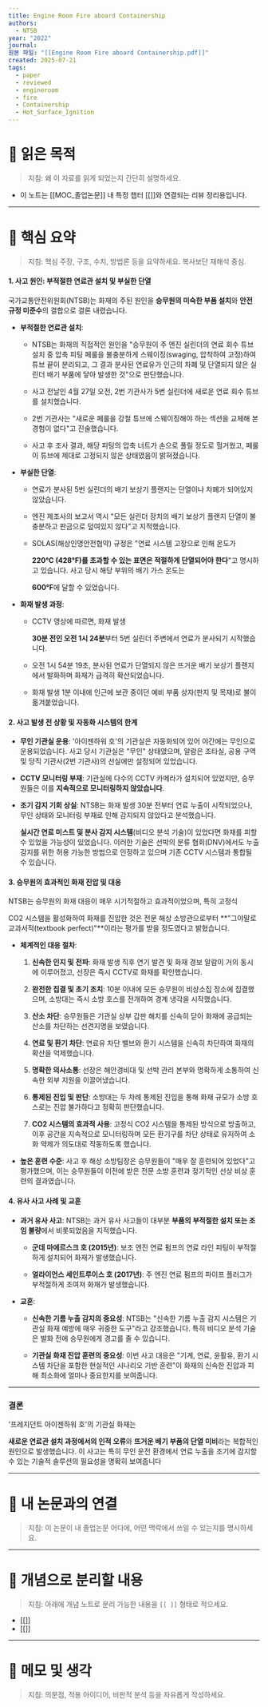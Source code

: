 ```yaml
---
title: Engine Room Fire aboard Containership
authors:
  - NTSB
year: "2022"
journal: 
원본 파일: "[[Engine Room Fire aboard Containership.pdf]]"
created: 2025-07-21
tags:
  - paper
  - reviewed
  - engineroom
  - fire
  - Containership
  - Hot_Surface_Ignition
---
```

# 🎯 읽은 목적  
> 지침: 왜 이 자료를 읽게 되었는지 간단히 설명하세요.

- 이 노트는 [[MOC_졸업논문]] 내 특정 챕터 [[]]와 연결되는 리뷰 정리용입니다.  
---

# 🧩 핵심 요약  
> 지침: 핵심 주장, 구조, 수치, 방법론 등을 요약하세요. 복사보단 재해석 중심.

#### 1. 사고 원인: 부적절한 연료관 설치 및 부실한 단열

국가교통안전위원회(NTSB)는 화재의 주된 원인을 **승무원의 미숙한 부품 설치**와 **안전 규정 미준수**의 결합으로 결론 내렸습니다.

- **부적절한 연료관 설치**:
    
    - NTSB는 화재의 직접적인 원인을 "승무원이 주 엔진 실린더의 연료 회수 튜브 설치 중 압축 피팅 페룰을 불충분하게 스웨이징(swaging, 압착하여 고정)하여 튜브 끝이 분리되고, 그 결과 분사된 연료유가 인근의 차폐 및 단열되지 않은 실린더 배기 부품에 닿아 발생한 것"으로 판단했습니다.
        
    - 사고 전날인 4월 27일 오전, 2번 기관사가 5번 실린더에 새로운 연료 회수 튜브를 설치했습니다.
        
    - 2번 기관사는 "새로운 페룰을 강철 튜브에 스웨이징해야 하는 섹션을 교체해 본 경험이 없다"고 진술했습니다.
        
    - 사고 후 조사 결과, 해당 피팅의 압축 너트가 손으로 풀릴 정도로 헐거웠고, 페룰이 튜브에 제대로 고정되지 않은 상태였음이 밝혀졌습니다.
        
- **부실한 단열**:
    
    - 연료가 분사된 5번 실린더의 배기 보상기 플랜지는 단열이나 차폐가 되어있지 않았습니다.
        
    - 엔진 제조사의 보고서 역시 "모든 실린더 장치의 배기 보상기 플랜지 단열이 불충분하고 판금으로 덮여있지 않다"고 지적했습니다.
        
    - SOLAS(해상인명안전협약) 규정은 "연료 시스템 고장으로 인해 온도가
        
        **220°C (428°F)를 초과할 수 있는 표면은 적절하게 단열되어야 한다**"고 명시하고 있습니다. 사고 당시 해당 부위의 배기 가스 온도는
        
        **600°F**에 달할 수 있었습니다.
        
- **화재 발생 과정**:
    
    - CCTV 영상에 따르면, 화재 발생
        
        **30분 전인 오전 1시 24분**부터 5번 실린더 주변에서 연료가 분사되기 시작했습니다.
        
    - 오전 1시 54분 19초, 분사된 연료가 단열되지 않은 뜨거운 배기 보상기 플랜지에서 발화하며 화재가 급격히 확산되었습니다.
        
    - 화재 발생 1분 이내에 인근에 보관 중이던 예비 부품 상자(판지 및 목재)로 불이 옮겨붙었습니다.
        

#### 2. 사고 발생 전 상황 및 자동화 시스템의 한계

- **무인 기관실 운용**: '아이젠하워 호'의 기관실은 자동화되어 있어 야간에는 무인으로 운용되었습니다. 사고 당시 기관실은 "무인" 상태였으며, 알람은 조타실, 공용 구역 및 당직 기관사(2번 기관사)의 선실에만 설정되어 있었습니다.
    
- **CCTV 모니터링 부재**: 기관실에 다수의 CCTV 카메라가 설치되어 있었지만, 승무원들은 이를 **지속적으로 모니터링하지 않았습니다**.
    
- **조기 감지 기회 상실**: NTSB는 화재 발생 30분 전부터 연료 누출이 시작되었으나, 무인 상태와 모니터링 부재로 인해 감지되지 않았다고 분석했습니다.
    
    **실시간 연료 미스트 및 분사 감지 시스템**(비디오 분석 기술)이 있었다면 화재를 피할 수 있었을 가능성이 있었습니다. 이러한 기술은 선박의 분류 협회(DNV)에서도 누출 감지를 위한 허용 가능한 방법으로 인정하고 있으며 기존 CCTV 시스템과 통합될 수 있습니다.
    

#### 3. 승무원의 효과적인 화재 진압 및 대응

NTSB는 승무원의 화재 대응이 매우 시기적절하고 효과적이었으며, 특히 고정식

CO2​ 시스템을 활성화하여 화재를 진압한 것은 전문 해상 소방관으로부터 **"그야말로 교과서적(textbook perfect)"**이라는 평가를 받을 정도였다고 밝혔습니다.

- **체계적인 대응 절차**:
    
    1. **신속한 인지 및 전파**: 화재 발생 직후 연기 발견 및 화재 경보 알람이 거의 동시에 이루어졌고, 선장은 즉시 CCTV로 화재를 확인했습니다.
        
    2. **완전한 집결 및 초기 조치**: 10분 이내에 모든 승무원이 비상소집 장소에 집결했으며, 소방대는 즉시 소방 호스를 전개하여 경계 냉각을 시작했습니다.
        
    3. **산소 차단**: 승무원들은 기관실 상부 갑판 해치를 신속히 닫아 화재에 공급되는 산소를 차단하는 선견지명을 보였습니다.
        
    4. **연료 및 환기 차단**: 연료유 차단 밸브와 환기 시스템을 신속히 차단하여 화재의 확산을 억제했습니다.
        
    5. **명확한 의사소통**: 선장은 해안경비대 및 선박 관리 본부와 명확하게 소통하여 신속한 외부 지원을 이끌어냈습니다.
        
    6. **통제된 진입 및 판단**: 소방대는 두 차례 통제된 진입을 통해 화재 규모가 소방 호스로는 진압 불가하다고 정확히 판단했습니다.
        
    7. **CO2​ 시스템의 효과적 사용**: 고정식 CO2​ 시스템을 통제된 방식으로 방출하고, 이후 공간을 지속적으로 모니터링하며 모든 환기구를 차단 상태로 유지하여 소화 약제가 의도대로 작동하도록 했습니다.
        
- **높은 훈련 수준**: 사고 후 해상 소방팀장은 승무원들이 "매우 잘 훈련되어 있었다"고 평가했으며, 이는 승무원들이 이전에 받은 전문 소방 훈련과 정기적인 선상 비상 훈련의 결과였습니다.
    

#### 4. 유사 사고 사례 및 교훈

- **과거 유사 사고**: NTSB는 과거 유사 사고들이 대부분 **부품의 부적절한 설치 또는 조임 불량**에서 비롯되었음을 지적했습니다.
    
    - **군데 마에르스크 호 (2015년)**: 보조 엔진 연료 펌프의 연료 라인 피팅이 부적절하게 설치되어 화재가 발생했습니다.
        
    - **얼라이언스 세인트루이스 호 (2017년)**: 주 엔진 연료 펌프의 파이프 플러그가 부적절하게 조여져 화재가 발생했습니다.
        
- **교훈**:
    
    - **신속한 기름 누출 감지의 중요성**: NTSB는 "신속한 기름 누출 감지 시스템은 기관실 화재 예방에 매우 귀중한 도구"라고 강조했습니다. 특히 비디오 분석 기술은 발화 전에 승무원에게 경고를 줄 수 있습니다.
        
    - **기관실 화재 진압 훈련의 중요성**: 이번 사고 대응은 "기계, 연료, 윤활유, 환기 시스템 차단을 포함한 현실적인 시나리오 기반 훈련"이 화재의 신속한 진압과 피해 최소화에 얼마나 중요한지를 보여줍니다.
        

---

### 결론

'프레지던트 아이젠하워 호'의 기관실 화재는

**새로운 연료관 설치 과정에서의 인적 오류**와 **뜨거운 배기 부품의 단열 미비**라는 복합적인 원인으로 발생했습니다. 이 사고는 특히 무인 운전 환경에서 연료 누출을 조기에 감지할 수 있는 기술적 솔루션의 필요성을 명확히 보여줍니다













---

# 🧠 내 논문과의 연결  
> 지침: 이 논문이 내 졸업논문 어디에, 어떤 맥락에서 쓰일 수 있는지를 명시하세요.

---

# 🧩 개념으로 분리할 내용  
> 지침: 아래에 개념 노트로 분리 가능한 내용을 `[[ ]]` 형태로 적으세요.

- [[]]
- [[]]

---

# 💬 메모 및 생각  
> 지침: 의문점, 적용 아이디어, 비판적 분석 등을 자유롭게 작성하세요.
